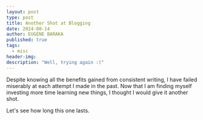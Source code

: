 ```yaml
---
layout: post
type: post
title: Another Shot at Blogging
date: 2024-08-14
author: EUGENE BARAKA
published: true
tags:
  - misc
header-img: 
description: "Well, trying again :("
---
```


<!-- <img src="/assets/png/power_of_tiny_habits.png" style="zoom:50%;"/> -->
<!-- ![habits](/assets/png/power_of_tiny_habits.png){:width="40%"} -->

<span class="firstcharacter">D</span>espite knowing all the benefits gained from consistent writing, I have failed miserably at each attempt I made in the past. Now that I am finding myself investing more time learning new things, I thought I would give it another shot. 

Let's see how long this one lasts. 